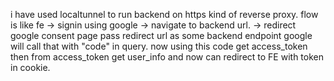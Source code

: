 i have used localtunnel to run backend on https kind of reverse proxy.
flow is like fe -> signin using google -> navigate to backend url. -> redirect google consent page
pass redirect url as some backend endpoint google will call that with "code" in query.
now using this code get access_token then from access_token get user_info
and now can redirect to FE with token in cookie.
